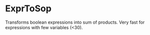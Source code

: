 # ExprToSop

Transforms boolean expressions into sum of products.
Very fast for expressions with few variables (<30).
